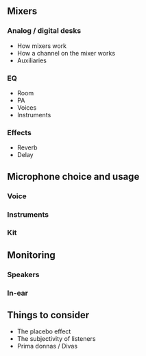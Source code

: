 ## Mixers
### Analog / digital desks
- How mixers work
- How a channel on the mixer works
- Auxiliaries

### EQ
- Room
- PA
- Voices
- Instruments

### Effects
- Reverb
- Delay

## Microphone choice and usage

### Voice

### Instruments

### Kit

## Monitoring

### Speakers

### In-ear

## Things to consider

- The placebo effect
- The subjectivity of listeners
- Prima donnas / Divas

